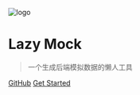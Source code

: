 ![logo](https://raw.githubusercontent.com/wjkang/lazy-mock/master/screenshot/1.jpg ':size=200')

# Lazy Mock

> 一个生成后端模拟数据的懒人工具

[GitHub](https://github.com/wjkang/lazy-mock)
[Get Started](#关于lazy-mock)